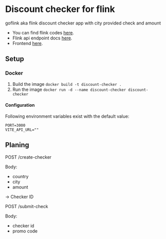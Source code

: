 # Discount checker for flink

goflink aka flink discount checker app with city provided check and amount

- You can find flink codes [here](./CODES.md).
- Flink api endpoint docs [here](./API.md).
- Frontend [here](./front/README.md).

## Setup

### Docker

1. Build the image
``docker build -t discount-checker .``
2. Run the image
``docker run -d --name discount-checker discount-checker``

#### Configuration

Following environment variables exist with the default value:

```
PORT=3000
VITE_API_URL=""
```

## Planing
POST /create-checker

Body:
- country
- city
- amount

-> Checker ID

POST /submit-check
 
Body:
- checker id
- promo code


